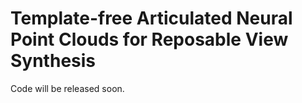 # Template-free Articulated Neural Point Clouds for Reposable View Synthesis
Code will be released soon.
